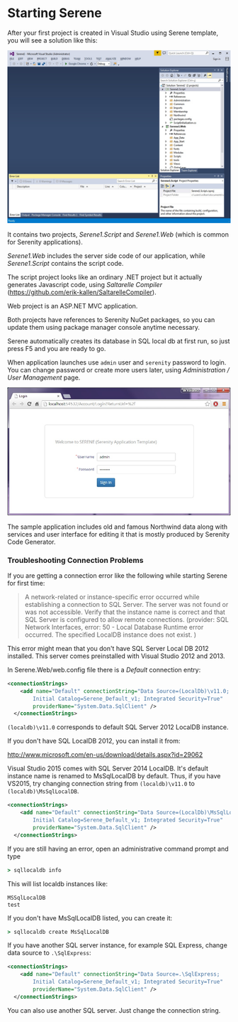 # Starting Serene

After your first project is created in Visual Studio using Serene template, you will see a solution like this:

![Initial Solution Content](img/initial_solution_content.jpg)

It contains two projects, *Serene1.Script* and *Serene1.Web* (which is common for Serenity applications).

*Serene1.Web* includes the server side code of our application, while *Serene1.Script* contains the script code.

The script project looks like an ordinary .NET project but it actually generates Javascript code, using *Saltarelle Compiler* (https://github.com/erik-kallen/SaltarelleCompiler).

Web project is an ASP.NET MVC application.

Both projects have references to Serenity NuGet packages, so you can update them using package manager console anytime necessary.

Serene automatically creates its database in SQL local db at first run, so just press F5 and you are ready to go.

When application launches use `admin` user and `serenity` password to login. You can change password or create more users later, using *Administration / User Management* page.

![Login Screen](img/login_screen.jpg)

The sample application includes old and famous Northwind data along with services and user interface for editing it that is mostly produced by Serenity Code Generator.



### Troubleshooting Connection Problems

If you are getting a connection error like the following while starting Serene for first time:

> A network-related or instance-specific error occurred while establishing a connection to SQL Server. The server was not found or was not accessible. Verify that the instance name is correct and that SQL Server is configured to allow remote connections. (provider: SQL Network Interfaces, error: 50 - Local Database Runtime error occurred. The specified LocalDB instance does not exist.
)



This error might mean that you don't have SQL Server Local DB 2012 installed. This server comes preinstalled with Visual Studio 2012 and 2013. 

In Serene.Web/web.config file there is a *Default* connection entry:

```xml
<connectionStrings>
    <add name="Default" connectionString="Data Source=(LocalDb)\v11.0; 
        Initial Catalog=Serene_Default_v1; Integrated Security=True" 
        providerName="System.Data.SqlClient" />
  </connectionStrings>
```

`(localdb)\v11.0` corresponds to default SQL Server 2012 LocalDB instance.

If you don't have SQL LocalDB 2012, you can install it from:

http://www.microsoft.com/en-us/download/details.aspx?id=29062

Visual Studio 2015 comes with SQL Server 2014 LocalDB. It's default instance name is renamed to MsSqlLocalDB by default. Thus, if you have VS2015, try changing connection string from `(localdb)\v11.0` to `(localdb)\MsSqlLocalDB`.

```xml
<connectionStrings>
    <add name="Default" connectionString="Data Source=(LocalDb)\MsSqlLocalDB; 
        Initial Catalog=Serene_Default_v1; Integrated Security=True" 
        providerName="System.Data.SqlClient" />
  </connectionStrings>
```

If you are still having an error, open an administrative command prompt and type

```bat
> sqllocaldb info
```

This will list localdb instances like:

```
MSSqlLocalDB
test
```

If you don't have MsSqlLocalDB listed, you can create it:

```bat
> sqllocaldb create MsSqlLocalDB
```


If you have another SQL server instance, for example SQL Express, change data source to `.\SqlExpress`:


```xml
<connectionStrings>
    <add name="Default" connectionString="Data Source=.\SqlExpress; 
        Initial Catalog=Serene_Default_v1; Integrated Security=True" 
        providerName="System.Data.SqlClient" />
  </connectionStrings>
```


You can also use another SQL server. Just change the connection string.

